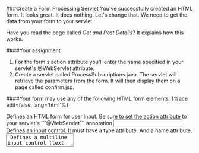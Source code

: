 <!--djw:done-->
###Create a Form Processing Servlet
You've successfully created an HTML form. It looks great. It does nothing. Let's change that. We need to get the data from your form to your servlet.

Have you read the page called *Get and Post Details*? It explains how this works.

####Your assignment
1. For the form's action attribute you'll enter the name specified in your servlet's @WebServlet attribute.
2. Create a servlet called ProcessSubscriptions.java. The servlet will retrieve the parameters from the form. It will then display them on a page called confirm.jsp.

####Your form may use any of the following HTML form elements:
{%ace edit=false, lang='html'%}
<form> Defines an HTML form for user input. Be sure to set the action attribute to your servlet's ```@WebServlet``` annotation 
<input> Defines an input control. It must have a type attribute. And a name attribute. 
<textarea> Defines a multiline input control (text area)
<label> Defines a label for an <input> element
<select> Defines a drop-down list
<optgroup> Defines a group of related options in a drop-down list
<option> Defines an option in a drop-down list
<submit>Defines a form submit button
{%endace%}